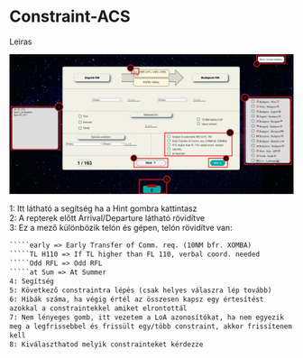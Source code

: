 # Constraint-ACS

Leiras

![Leiras](https://github.com/Thomson1511/Constraint-ACS/blob/25ef161c61a67c87bc348c361bcbcf731b34dd3e/Images/Readme.PNG)

1: Itt látható a segítség ha a Hint gombra kattintasz  
2: A repterek előtt Arrival/Departure látható rövidítve  
3: Ez a mező különbözik telón és gépen, telón rövidítve van:  
`````auto Rev => Subject to automatic REV to FL 190  
`````early => Early Transfer of Comm. req. (10NM bfr. XOMBA)  
`````TL H110 => If TL higher than FL 110, verbal coord. needed  
`````Odd RFL => Odd RFL  
`````at Sum => At Summer  
4: Segítség  
5: Következő constraintra lépés (csak helyes válaszra lép tovább)  
6: Hibák száma, ha végig értél az összesen kapsz egy értesítést azokkal a constraintekkel amiket elrontottál  
7: Nem lényeges gomb, itt vezetem a LoA azonosítókat, ha nem egyezik meg a legfrissebbel és frissült egy/több constraint, akkor frissítenem kell  
8: Kiválaszthatod melyik constrainteket kérdezze